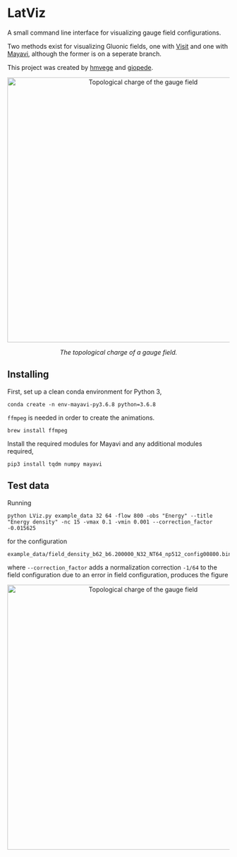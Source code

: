 # LatViz
A small command line interface for visualizing gauge field configurations.

Two methods exist for visualizing Gluonic fields, one with [Visit](https://wci.llnl.gov/simulation/computer-codes/visit) and one with [Mayavi](http://docs.enthought.com/mayavi/mayavi/), although the former is on a seperate branch.

This project was created by [hmvege](http://github.com/hmvege) and [giopede](http://github.com/giopede).

<p align="center">
    <img src="figures/topological_charge_flow_t400.gif" alt="Topological charge of the gauge field" width="600"/>
</p>
    
<p align="center">
    <i>The topological charge of a gauge field.</i>
</p>


## Installing
First, set up a clean conda environment for Python 3,
```
conda create -n env-mayavi-py3.6.8 python=3.6.8
```

`ffmpeg` is needed in order to create the animations.
```
brew install ffmpeg
```

Install the required modules for Mayavi and any additional modules required,
```
pip3 install tqdm numpy mayavi
```


## Test data

Running 
```
python LViz.py example_data 32 64 -flow 800 -obs "Energy" --title "Energy density" -nc 15 -vmax 0.1 -vmin 0.001 --correction_factor -0.015625
```
for the configuration 
```
example_data/field_density_b62_b6.200000_N32_NT64_np512_config00800.bin
```
where `--correction_factor` adds a normalization correction `-1/64` to the field configuration due to an error in field configuration, produces the figure

<p align="center">
    <img src="figures/energy_flow_t800.gif" alt="Topological charge of the gauge field" width="600"/>
</p>
